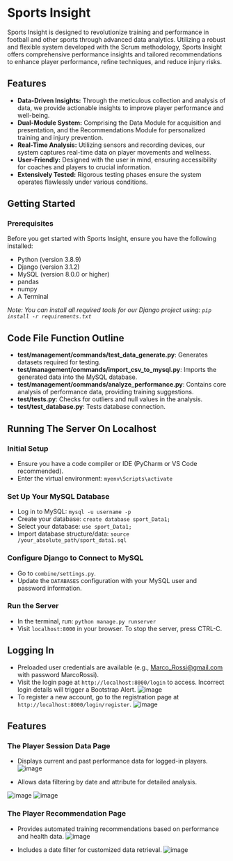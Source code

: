 # Sports Insight

Sports Insight is designed to revolutionize training and performance in football and other sports through advanced data analytics. Utilizing a robust and flexible system developed with the Scrum methodology, Sports Insight offers comprehensive performance insights and tailored recommendations to enhance player performance, refine techniques, and reduce injury risks.

## Features

- **Data-Driven Insights:** Through the meticulous collection and analysis of data, we provide actionable insights to improve player performance and well-being.
- **Dual-Module System:** Comprising the Data Module for acquisition and presentation, and the Recommendations Module for personalized training and injury prevention.
- **Real-Time Analysis:** Utilizing sensors and recording devices, our system captures real-time data on player movements and wellness.
- **User-Friendly:** Designed with the user in mind, ensuring accessibility for coaches and players to crucial information.
- **Extensively Tested:** Rigorous testing phases ensure the system operates flawlessly under various conditions.

## Getting Started
### Prerequisites

Before you get started with Sports Insight, ensure you have the following installed:

- Python (version 3.8.9)
- Django (version 3.1.2)
- MySQL (version 8.0.0 or higher)
- pandas
- numpy
- A Terminal

*Note: You can install all required tools for our Django project using: `pip install -r requirements.txt`*

## Code File Function Outline

- **test/management/commands/test_data_generate.py**: Generates datasets required for testing.
- **test/management/commands/import_csv_to_mysql.py**: Imports the generated data into the MySQL database.
- **test/management/commands/analyze_performance.py**: Contains core analysis of performance data, providing training suggestions.
- **test/tests.py**: Checks for outliers and null values in the analysis.
- **test/test_database.py**: Tests database connection.

## Running The Server On Localhost

### Initial Setup

- Ensure you have a code compiler or IDE (PyCharm or VS Code recommended).
- Enter the virtual environment: `myenv\Scripts\activate`

### Set Up Your MySQL Database

- Log in to MySQL: `mysql -u username -p`
- Create your database: `create database sport_Data1;`
- Select your database: `use sport_Data1;`
- Import database structure/data: `source /your_absolute_path/sport_data1.sql`

### Configure Django to Connect to MySQL

- Go to `combine/settings.py`.
- Update the `DATABASES` configuration with your MySQL user and password information.

### Run the Server

- In the terminal, run: `python manage.py runserver`
- Visit `localhost:8000` in your browser. To stop the server, press CTRL-C.

## Logging In

- Preloaded user credentials are available (e.g., Marco_Rossi@gmail.com with password MarcoRossi).
- Visit the login page at `http://localhost:8000/login` to access. Incorrect login details will trigger a Bootstrap Alert.
![image](https://github.com/aakansharamesh42/Sports-Analytics/assets/68271524/b5423902-a503-400b-93c9-0e19aedf6d42)
- To register a new account, go to the registration page at `http://localhost:8000/login/register`.
![image](https://github.com/aakansharamesh42/Sports-Analytics/assets/68271524/87553426-b3c6-455f-b901-40733af00cea)



## Features

### The Player Session Data Page

- Displays current and past performance data for logged-in players.
![image](https://github.com/aakansharamesh42/Sports-Analytics/assets/68271524/35b1fac8-2dac-44ca-832a-9198659d9fe1)

- Allows data filtering by date and attribute for detailed analysis.

![image](https://github.com/aakansharamesh42/Sports-Analytics/assets/68271524/67472f29-5b04-4e5d-a463-dcd53c1a1ee9)
![image](https://github.com/aakansharamesh42/Sports-Analytics/assets/68271524/7b77aa19-12c0-43a1-a6db-aac6097b456b)

### The Player Recommendation Page

- Provides automated training recommendations based on performance and health data.
![image](https://github.com/aakansharamesh42/Sports-Analytics/assets/68271524/77a6024e-4588-4a46-b0f0-2a5d5fce898e)

- Includes a date filter for customized data retrieval.
![image](https://github.com/aakansharamesh42/Sports-Analytics/assets/68271524/e3348d4b-c850-4570-8c5e-e4b8f1851f80)
